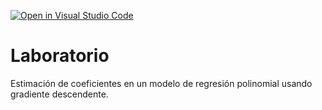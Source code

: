 [![Open in Visual Studio Code](https://classroom.github.com/assets/open-in-vscode-718a45dd9cf7e7f842a935f5ebbe5719a5e09af4491e668f4dbf3b35d5cca122.svg)](https://classroom.github.com/online_ide?assignment_repo_id=12598173&assignment_repo_type=AssignmentRepo)
# Laboratorio

Estimación de coeficientes en un modelo de regresión polinomial usando gradiente descendente.

